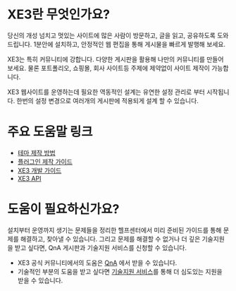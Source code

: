 # XE3란 무엇인가요?

당신의 개성 넘치고 멋있는 사이트에 많은 사람이 방문하고, 글을 읽고, 공유하도록 도와드립니다. 
1분안에 설치하고, 안정적인 웹 편집을 통해 게시물을 빠르게 발행해 보세요.

XE3는 특히 커뮤니티에 강합니다. 다양한 게시판을 활용해 나만의 커뮤니티를 만들어 보세요.
물론 포트폴리오, 쇼핑몰, 회사 사이트등 주제에 제약없이 사이트 제작이 가능합니다.


XE3 웹사이트를 운영하는데 필요한 역동적인 설계는 유연한 설정 관리로 부터 시작됩니다.
한번의 설정 변경으로 여러개의 게시판에 적용되게 설계 할 수 있습니다. 


# 주요 도움말 링크
* [테마 제작 방법](component-make-guide/theme-guide.md)
* [플러그인 제작 가이드](plugin-make-guide/start-make-plugin.md)
* [XE3 개발 가이드](develop-guide/life-cycle.md)
* [XE3 API](http://api.xpressengine.io/master/index.html)


# 도움이 필요하신가요?
설치부터 운영까지 생기는 문제들을 정리한 헬프센터에서 미리 준비된 가이드를 통해 문제를 해결하고, 찾아낼 수 있습니다.
그리고 문제를 해결할 수 없거나 더 깊은 기술지원을 받고 싶다면, QnA 게시판과 기술지원 서비스를 신청할 수 있습니다.

* XE3 공식 커뮤니티에서의 도움은 [QnA](https://www.xpressengine.io/qna) 에서 받을 수 있습니다.
* 기술적인 부분의 도움을 받고 싶다면 [기술지원 서비스](https://www.xpressengine.io/tech_service)를 통해 더 심도있는 지원을 받을 수 있습니다.
